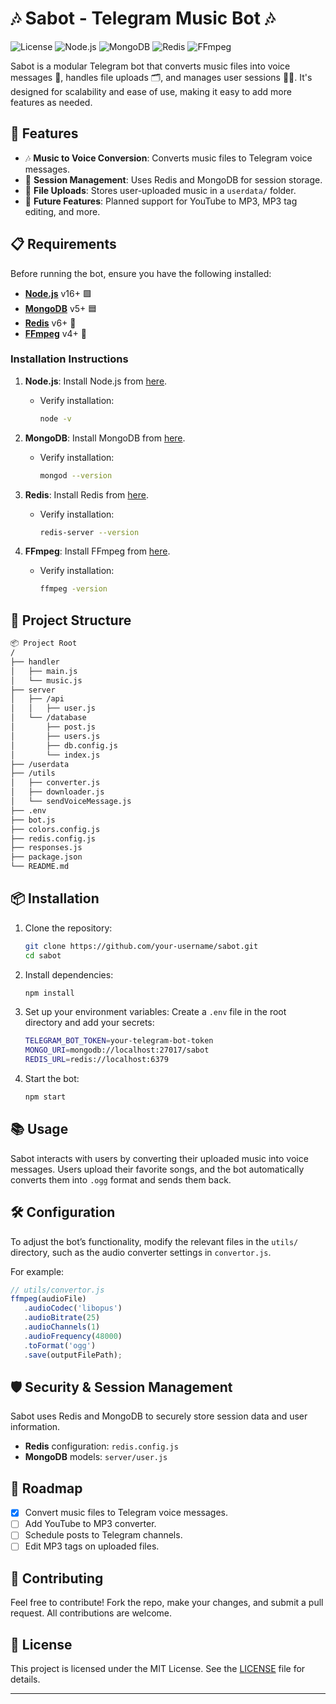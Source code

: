 # 🎶 Sabot - Telegram Music Bot 🎶

![License](https://img.shields.io/badge/license-MIT-brightgreen.svg)
![Node.js](https://img.shields.io/badge/Node.js-16%2B-green.svg)
![MongoDB](https://img.shields.io/badge/MongoDB-v5.0%2B-blue.svg)
![Redis](https://img.shields.io/badge/Redis-6%2B-red.svg)
![FFmpeg](https://img.shields.io/badge/FFmpeg-4%2B-black.svg)

Sabot is a modular Telegram bot that converts music files into voice messages 🎵, handles file uploads 🗂️, and manages user sessions 🧑‍💻. It's designed for scalability and ease of use, making it easy to add more features as needed.

## 🚀 Features
- 🎶 **Music to Voice Conversion**: Converts music files to Telegram voice messages.
- 💾 **Session Management**: Uses Redis and MongoDB for session storage.
- 📂 **File Uploads**: Stores user-uploaded music in a `userdata/` folder.
- 🔮 **Future Features**: Planned support for YouTube to MP3, MP3 tag editing, and more.

## 📋 Requirements

Before running the bot, ensure you have the following installed:

- [**Node.js**](https://nodejs.org/) v16+ 🟩
- [**MongoDB**](https://www.mongodb.com/) v5+ 🟦
- [**Redis**](https://redis.io/) v6+ 🔴
- [**FFmpeg**](https://ffmpeg.org/) v4+ 🎥

### Installation Instructions

1. **Node.js**: Install Node.js from [here](https://nodejs.org/).
   - Verify installation:
     ```bash
     node -v
     ```

2. **MongoDB**: Install MongoDB from [here](https://www.mongodb.com/try/download/community).
   - Verify installation:
     ```bash
     mongod --version
     ```

3. **Redis**: Install Redis from [here](https://redis.io/download).
   - Verify installation:
     ```bash
     redis-server --version
     ```

4. **FFmpeg**: Install FFmpeg from [here](https://ffmpeg.org/download.html).
   - Verify installation:
     ```bash
     ffmpeg -version
     ```

## 📂 Project Structure

```bash
📦 Project Root
/
├── handler
│   ├── main.js               
│   └── music.js               
├── server
│   ├── /api                   
│   │   ├── user.js           
│   └── /database            
│       ├── post.js            
│       ├── users.js         
│       ├── db.config.js     
│       └── index.js           
├── /userdata                 
├── /utils                     
│   ├── converter.js           
│   ├── downloader.js         
│   └── sendVoiceMessage.js   
├── .env                       
├── bot.js                     
├── colors.config.js          
├── redis.config.js           
├── responses.js              
├── package.json              
└── README.md                 

```

## 📦 Installation

1. Clone the repository:
   ```bash
   git clone https://github.com/your-username/sabot.git
   cd sabot
   ```

2. Install dependencies:
   ```bash
   npm install
   ```

3. Set up your environment variables:
   Create a `.env` file in the root directory and add your secrets:
   ```bash
   TELEGRAM_BOT_TOKEN=your-telegram-bot-token
   MONGO_URI=mongodb://localhost:27017/sabot
   REDIS_URL=redis://localhost:6379
   ```

4. Start the bot:
   ```bash
   npm start
   ```

## 📚 Usage

Sabot interacts with users by converting their uploaded music into voice messages. Users upload their favorite songs, and the bot automatically converts them into `.ogg` format and sends them back.

## 🛠️ Configuration

To adjust the bot’s functionality, modify the relevant files in the `utils/` directory, such as the audio converter settings in `convertor.js`.

For example:
```js
// utils/convertor.js
ffmpeg(audioFile)
   .audioCodec('libopus')
   .audioBitrate(25)
   .audioChannels(1)
   .audioFrequency(48000)
   .toFormat('ogg')
   .save(outputFilePath);
```

## 🛡️ Security & Session Management

Sabot uses Redis and MongoDB to securely store session data and user information.

- **Redis** configuration: `redis.config.js`
- **MongoDB** models: `server/user.js`

## 🔮 Roadmap

- [x] Convert music files to Telegram voice messages.
- [ ] Add YouTube to MP3 converter.
- [ ] Schedule posts to Telegram channels.
- [ ] Edit MP3 tags on uploaded files.

## 🤝 Contributing

Feel free to contribute! Fork the repo, make your changes, and submit a pull request. All contributions are welcome.

## 📝 License

This project is licensed under the MIT License. See the [LICENSE](LICENSE) file for details.

---

